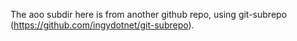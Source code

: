 
The aoo subdir here is from another github repo, using git-subrepo
(https://github.com/ingydotnet/git-subrepo).


